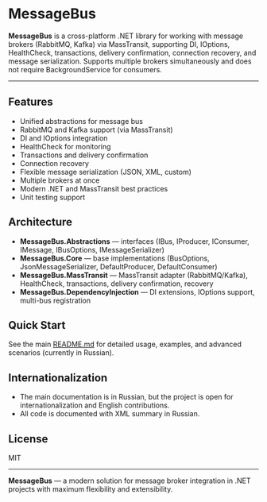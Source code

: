 # MessageBus

**MessageBus** is a cross-platform .NET library for working with message brokers (RabbitMQ, Kafka) via MassTransit, supporting DI, IOptions, HealthCheck, transactions, delivery confirmation, connection recovery, and message serialization. Supports multiple brokers simultaneously and does not require BackgroundService for consumers.

---

## Features
- Unified abstractions for message bus
- RabbitMQ and Kafka support (via MassTransit)
- DI and IOptions integration
- HealthCheck for monitoring
- Transactions and delivery confirmation
- Connection recovery
- Flexible message serialization (JSON, XML, custom)
- Multiple brokers at once
- Modern .NET and MassTransit best practices
- Unit testing support

## Architecture
- **MessageBus.Abstractions** — interfaces (IBus, IProducer, IConsumer, IMessage, IBusOptions, IMessageSerializer)
- **MessageBus.Core** — base implementations (BusOptions, JsonMessageSerializer, DefaultProducer, DefaultConsumer)
- **MessageBus.MassTransit** — MassTransit adapter (RabbitMQ/Kafka), HealthCheck, transactions, delivery confirmation, recovery
- **MessageBus.DependencyInjection** — DI extensions, IOptions support, multi-bus registration

## Quick Start
See the main [README.md](./README.md) for detailed usage, examples, and advanced scenarios (currently in Russian).

## Internationalization
- The main documentation is in Russian, but the project is open for internationalization and English contributions.
- All code is documented with XML summary in Russian.

## License
MIT

---

**MessageBus** — a modern solution for message broker integration in .NET projects with maximum flexibility and extensibility. 